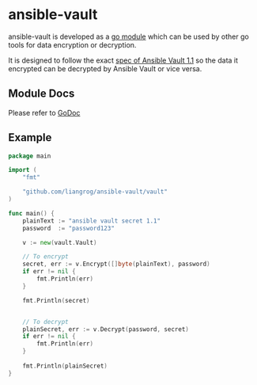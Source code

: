 # ansible-vault
ansible-vault is developed as a [go module](https://github.com/golang/go/wiki/Modules) which can be used by other go tools for data encryption or decryption.

It is designed to follow the exact [spec of Ansible Vault 1.1](https://docs.ansible.com/ansible/latest/user_guide/vault.html#vault-payload-format-1-1) so the data it encrypted can be decrypted by Ansible Vault or vice versa.

## Module Docs
Please refer to [GoDoc](https://godoc.org/github.com/liangrog/ansible-vault)

## Example
```go
package main

import (
    "fmt"

    "github.com/liangrog/ansible-vault/vault"
)

func main() {
    plainText := "ansible vault secret 1.1"
    password  := "password123"

    v := new(vault.Vault)

    // To encrypt
    secret, err := v.Encrypt([]byte(plainText), password)
    if err != nil {
        fmt.Println(err)
    }

    fmt.Println(secret)


    // To decrypt
    plainSecret, err := v.Decrypt(password, secret)
    if err != nil {
        fmt.Println(err)
    }
   
    fmt.Println(plainSecret)
}
```
